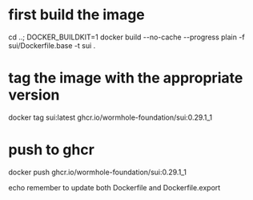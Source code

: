 # first build the image

cd ..; DOCKER_BUILDKIT=1 docker build --no-cache --progress plain -f sui/Dockerfile.base -t sui .

# tag the image with the appropriate version

docker tag sui:latest ghcr.io/wormhole-foundation/sui:0.29.1_1

# push to ghcr

docker push ghcr.io/wormhole-foundation/sui:0.29.1_1

echo remember to update both Dockerfile and Dockerfile.export
